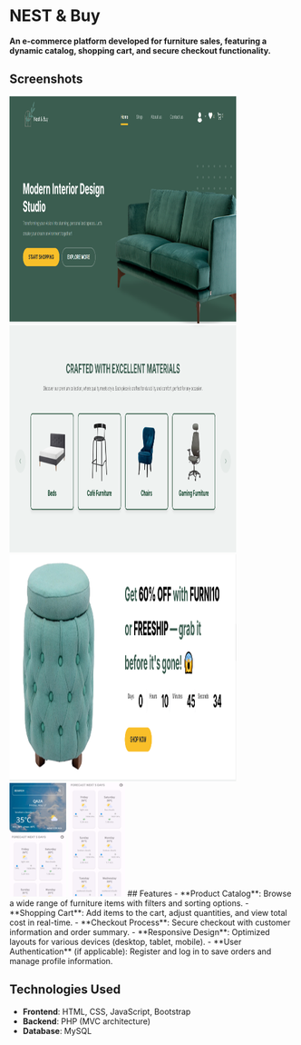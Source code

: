 # NEST & Buy

**An e-commerce platform developed for furniture sales, featuring a dynamic catalog, shopping cart, and secure checkout functionality.**





## Screenshots
<div>
<img src="https://github.com/shahedaltrakiah/Ecommerce-website/blob/main/public/images/home-img.PNG" width="400" height="400" >
<img src="https://github.com/shahedaltrakiah/Ecommerce-website/blob/main/public/images/home-img2.PNG" width="400" height="400" >
  <img src="https://github.com/shahedaltrakiah/Ecommerce-website/blob/main/public/images/home-img3.PNG" width="400" height="400" >
</div>

</div>
<img src="https://github.com/Mousa-alaaldeen/Weathar-APP/blob/main/assets/images/screen4.jpg" width="100" height="200" >
<img src="https://github.com/Mousa-alaaldeen/Weathar-APP/blob/main/assets/images/screen5.jpg" width="100" height="200" >

</div>
## Features
- **Product Catalog**: Browse a wide range of furniture items with filters and sorting options.
- **Shopping Cart**: Add items to the cart, adjust quantities, and view total cost in real-time.
- **Checkout Process**: Secure checkout with customer information and order summary.
- **Responsive Design**: Optimized layouts for various devices (desktop, tablet, mobile).
- **User Authentication** (if applicable): Register and log in to save orders and manage profile information.

## Technologies Used
- **Frontend**: HTML, CSS, JavaScript, Bootstrap
- **Backend**: PHP (MVC architecture)
- **Database**: MySQL
